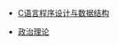 + [C语言程序设计与数据结构](https://waite0603.github.io/GD_Junior_To_Undergraduate/#/computer/p0)

+ [政治理论](https://waite0603.github.io/GD_Junior_To_Undergraduate/#/political/p)

